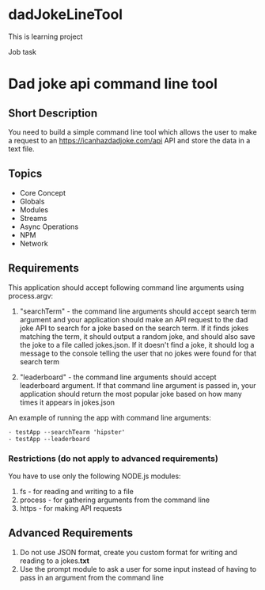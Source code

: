 # dadJokeLineTool
This is learning project

Job task

# Dad joke api command line tool

## Short Description

You need to build a simple command line tool which allows the user to make a request to an <https://icanhazdadjoke.com/api> API and store the data in a text file.

## Topics

* Core Concept
* Globals
* Modules
* Streams
* Async Operations
* NPM
* Network

## Requirements

This application should accept following command line arguments using process.argv:

1. "searchTerm" - the command line arguments should accept search term argument and your application should make an API request to the dad joke API to search for a joke based on the search term. If it finds jokes matching the term, it should output a random joke, and should also save the joke to a file called jokes.json. If it doesn't find a joke, it should log a message to the console telling the user that no jokes were found for that search term

2. "leaderboard" - the command line arguments should accept leaderboard argument. If that command line argument is passed in, your application should return the most popular joke based on how many times it appears in jokes.json

An example of running the app with command line arguments:

    - testApp --searchTearm 'hipster'
    - testApp --leaderboard

### Restrictions **(do not apply to advanced requirements)**

You have to use only the following NODE.js modules:

1. fs - for reading and writing to a file
2. process - for gathering arguments from the command line
3. https - for making API requests

## Advanced Requirements

1. Do not use JSON format, create you custom format for writing and reading to a jokes.**txt**
2. Use the prompt module to ask a user for some input instead of having to pass in an argument from the command line 
